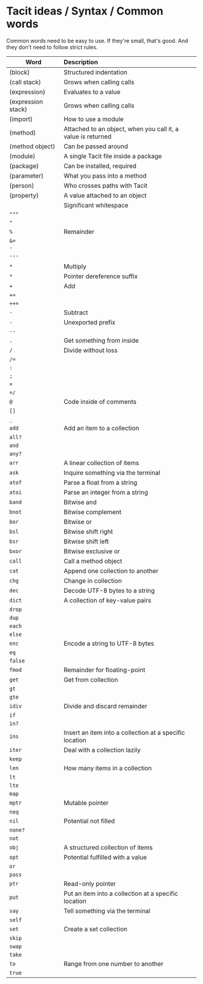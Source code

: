 # Tacit ideas / Syntax / Common words

Common words need to be easy to use. If they're small, that's good. And they don't need to follow strict rules.

| Word | Description |
| --- | :--- |
| (block) | Structured indentation |
| (call stack) | Grows when calling calls |
| (expression) | Evaluates to a value |
| (expression stack) | Grows when calling calls |
| (import) | How to use a module |
| (method) | Attached to an object, when you call it, a value is returned |
| (method object) | Can be passed around |
| (module) | A single Tacit file inside a package |
| (package) | Can be installed, required |
| (parameter) | What you pass into a method |
| (person) | Who crosses paths with Tacit |
| (property) | A value attached to an object |
| ` ` | Significant whitespace |
| `"""` |  |
| `"` |  |
| `%` | Remainder |
| `&=` |  |
| `'` |  |
| `'''` |  |
| `*` | Multiply |
| `*` | Pointer dereference suffix |
| `+` | Add |
| `+=` |  |
| `++=` |  |
| `-` | Subtract |
| `-` | Unexported prefix |
| `--` |  |
| `.` | Get something from inside |
| `/` | Divide without loss |
| `/=` |  |
| `:` |  |
| `;` |  |
| `=` |  |
| `=/` |  |
| `@` | Code inside of comments |
| `[]` |  |
| `_` |  |
| `add` | Add an item to a collection |
| `all?` |  |
| `and` |  |
| `any?` |  |
| `arr` | A linear collection of items |
| `ask` | Inquire something via the terminal |
| `atof` | Parse a float from a string |
| `atoi` | Parse an integer from a string |
| `band` | Bitwise and |
| `bnot` | Bitwise complement |
| `bor` | Bitwise or |
| `bsl` | Bitwise shift right |
| `bsr` | Bitwise shift left |
| `bxor` | Bitwise exclusive or |
| `call` | Call a method object |
| `cat` | Append one collection to another |
| `chg` | Change in collection |
| `dec` | Decode UTF-8 bytes to a string |
| `dict` | A collection of key-value pairs |
| `drop` |  |
| `dup` |  |
| `each` |  |
| `else` |  |
| `enc` | Encode a string to UTF-8 bytes |
| `eq` |  |
| `false` |  |
| `fmod` | Remainder for floating-point |
| `get` | Get from collection |
| `gt` |  |
| `gte` |  |
| `idiv` | Divide and discard remainder |
| `if` |  |
| `in?` |  |
| `ins` | Insert an item into a collection at a specific location |
| `iter` | Deal with a collection lazily |
| `keep` |  |
| `len` | How many items in a collection |
| `lt` |  |
| `lte` |  |
| `map` |  |
| `mptr` | Mutable pointer |
| `neq` |  |
| `nil` | Potential not filled |
| `none?` |  |
| `not` |  |
| `obj` | A structured collection of items |
| `opt` | Potential fulfilled with a value |
| `or` |  |
| `pass` |  |
| `ptr` | Read-only pointer |
| `put` | Put an item into a collection at a specific location |
| `say` | Tell something via the terminal |
| `self` |  |
| `set` | Create a set collection |
| `skip` |  |
| `swap` |  |
| `take` |  |
| `to` | Range from one number to another |
| `true` |  |
